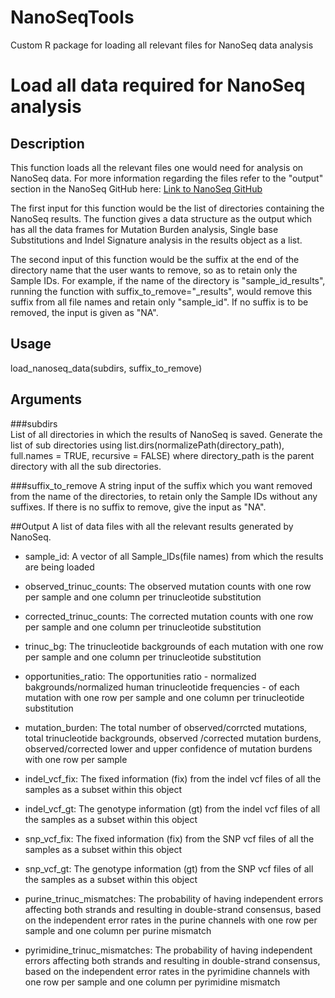 # NanoSeqTools
Custom R package for loading all relevant files for NanoSeq data analysis

# Load all data required for NanoSeq analysis

## Description
This function loads all the relevant files one would need for analysis on NanoSeq data. For more information regarding the files refer to the "output" section in the NanoSeq GitHub here: [Link to NanoSeq GitHub](https://github.com/cancerit/NanoSeq)

The first input for this function would be the list of directories containing the NanoSeq results. The function gives a data structure as the output which has all the data frames for Mutation Burden analysis, Single base Substitutions and Indel Signature analysis in the results object as a list.

The second input of this function would be the suffix at the end of the directory name that the user wants to remove, so as to retain only the Sample IDs. For example, if the name of the directory is "sample_id_results", running the function with suffix_to_remove="_results", would remove this suffix from all file names and retain only "sample_id". If no suffix is to be removed, the input is given as "NA".

## Usage
load_nanoseq_data(subdirs, suffix_to_remove)

## Arguments
###subdirs	
List of all directories in which the results of NanoSeq is saved. Generate the list of sub directories using list.dirs(normalizePath(directory_path), full.names = TRUE, recursive = FALSE) where directory_path is the parent directory with all the sub directories.

###suffix_to_remove	
A string input of the suffix which you want removed from the name of the directories, to retain only the Sample IDs without any suffixes. If there is no suffix to remove, give the input as "NA".

##Output
A list of data files with all the relevant results generated by NanoSeq.

* sample_id: A vector of all Sample_IDs(file names) from which the results are being loaded

* observed_trinuc_counts: The observed mutation counts with one row per sample and one column per trinucleotide substitution

* corrected_trinuc_counts: The corrected mutation counts with one row per sample and one column per trinucleotide substitution

* trinuc_bg: The trinucleotide backgrounds of each mutation with one row per sample and one column per trinucleotide substitution

* opportunities_ratio: The opportunities ratio - normalized bakgrounds/normalized human trinucleotide frequencies - of each mutation with one row per sample and one column per trinucleotide substitution

* mutation_burden: The total number of observed/corrcted mutations, total trinucleotide backgrounds, observed /corrected mutation burdens, observed/corrected lower and upper confidence of mutation burdens with one row per sample

* indel_vcf_fix: The fixed information (fix) from the indel vcf files of all the samples as a subset within this object

* indel_vcf_gt: The genotype information (gt) from the indel vcf files of all the samples as a subset within this object

* snp_vcf_fix: The fixed information (fix) from the SNP vcf files of all the samples as a subset within this object

* snp_vcf_gt: The genotype information (gt) from the SNP vcf files of all the samples as a subset within this object

* purine_trinuc_mismatches: The probability of having independent errors affecting both strands and resulting in double-strand consensus, based on the independent error rates in the purine channels with one row per sample and one column per purine mismatch

* pyrimidine_trinuc_mismatches: The probability of having independent errors affecting both strands and resulting in double-strand consensus, based on the independent error rates in the pyrimidine channels with one row per sample and one column per pyrimidine mismatch
